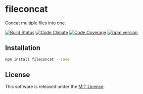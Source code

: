 fileconcat
==========

Concat multiple files into one.

<!-- Badge start -->

[![Build Status][my_travis_badge_url]][my_travis_url]
[![Code Climate][my_codeclimate_badge_url]][my_codeclimate_url]
[![Code Coverage][my_codeclimate_coverage_badge_url]][my_codeclimate_url]
[![npm version][my_npm_budge_url]][my_npm_url]




Installation
-----

```bash
npm install fileconcat --save
```


License
-------
This software is released under the [MIT License][my_license_url].



<!-- Links start -->

[nodejs_url]: http://nodejs.org/
[npm_url]: https://www.npmjs.com/
[nvm_url]: https://github.com/creationix/nvm
[bitdeli_url]: https://bitdeli.com/free
[my_bitdeli_badge_url]: https://d2weczhvl823v0.cloudfront.net/okunishinishi/node-fileconcat/trend.png
[my_repo_url]: https://github.com/okunishinishi/node-fileconcat
[my_travis_url]: http://travis-ci.org/okunishinishi/node-fileconcat
[my_travis_badge_url]: http://img.shields.io/travis/okunishinishi/node-fileconcat.svg?style=flat
[my_license_url]: https://github.com/okunishinishi/node-fileconcat/blob/master/LICENSE
[my_codeclimate_url]: http://codeclimate.com/github/okunishinishi/node-fileconcat
[my_codeclimate_badge_url]: http://img.shields.io/codeclimate/github/okunishinishi/node-fileconcat.svg?style=flat
[my_codeclimate_coverage_badge_url]: http://img.shields.io/codeclimate/coverage/github/okunishinishi/node-fileconcat.svg?style=flat
[my_apiguide_url]: http://okunishinishi.github.io/node-fileconcat/apiguide
[my_lib_apiguide_url]: http://okunishinishi.github.io/node-fileconcat/apiguide/module-fileconcat_lib.html
[my_coverage_url]: http://okunishinishi.github.io/node-fileconcat/coverage/lcov-report
[my_coverage_report_url]: http://okunishinishi.github.io/node-fileconcat/coverage/lcov-report/
[my_gratipay_url]: https://gratipay.com/okunishinishi/
[my_gratipay_budge_url]: http://img.shields.io/gratipay/okunishinishi.svg?style=flat
[my_npm_url]: http://www.npmjs.org/package/fileconcat
[my_npm_budge_url]: http://img.shields.io/npm/v/fileconcat.svg?style=flat
[my_tag_url]: http://github.com/okunishinishi/node-fileconcat/releases/tag/
[my_tag_badge_url]: http://img.shields.io/github/tag/okunishinishi/node-fileconcat.svg?style=flat